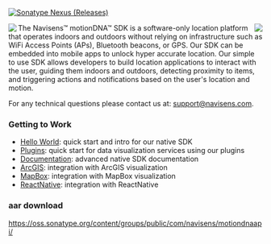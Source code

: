 [![Sonatype Nexus (Releases)](https://img.shields.io/nexus/r/https/oss.sonatype.org/com.navisens/motiondnaapi.svg?style=plastic)](https://oss.sonatype.org/content/repositories/releases/com/navisens/motiondnaapi/)

<img align="left"  src="https://miro.medium.com/fit/c/240/240/1*w3dfg7v3CuRXchzrjwqOOw.png">
<img align="right" src="https://camo.githubusercontent.com/b39d4ce762b8b1de914b2c8e338f9ad95ad1cf20/68747470733a2f2f7777772e6e61766973656e732e636f6d2f696d672f686f772d646f65732d69742d776f726b2d6d6f62696c652e676966">

The Navisens™ motionDNA™ SDK is a software-only location platform that operates indoors and outdoors without relying on infrastructure such as WiFi Access Points (APs), Bluetooth beacons, or GPS. Our SDK can be embedded into mobile apps to unlock hyper accurate location. Our simple to use SDK allows developers to build location applications to interact with the user, guiding them indoors and outdoors, detecting proximity to items, and triggering actions and notifications based on the user's location and motion. 

For any technical questions please contact us at: support@navisens.com.


### Getting to Work

* [Hello World](https://github.com/navisens/android-app-helloworld): quick start and intro for our native SDK
* [Plugins](https://github.com/navisens/Android-Plugin): quick start for data visualization services using our plugins
* [Documentation](https://github.com/navisens/NaviDocs/blob/master/API.Android.md): advanced native SDK documentation
* [ArcGIS](https://github.com/navisens/android-arcgis-motiondna-integration): integration with ArcGIS visualization
* [MapBox](https://github.com/navisens/android-mapbox-motiondna-integration): integration with MapBox visualization
* [ReactNative](https://github.com/navisens/react-native-helloworld): integration with ReactNative

### aar download

https://oss.sonatype.org/content/groups/public/com/navisens/motiondnaapi/


